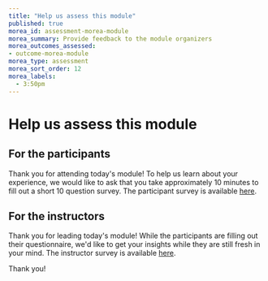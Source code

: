 ```yaml
---
title: "Help us assess this module"
published: true
morea_id: assessment-morea-module
morea_summary: Provide feedback to the module organizers
morea_outcomes_assessed:
- outcome-morea-module
morea_type: assessment
morea_sort_order: 12
morea_labels:
  - 3:50pm 
---
```


# Help us assess this module

## For the participants

Thank you for attending today's module! To help us learn about your experience, we would like to ask that you take approximately 10 minutes to fill out a short 10 question survey. The participant survey is available [here](https://forms.gle/MkMVujdc6PVN6Hmo7).

## For the instructors

Thank you for leading today's module! While the participants are filling out their questionnaire, we'd like to get your insights while they are still fresh in your mind.  The instructor survey is available [here](https://forms.gle/msK4nLtvwiSvbZxv7).

Thank you!
